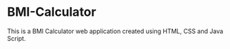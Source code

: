 # BMI-Calculator

This is a BMI Calculator web application created using HTML, CSS and Java Script.
